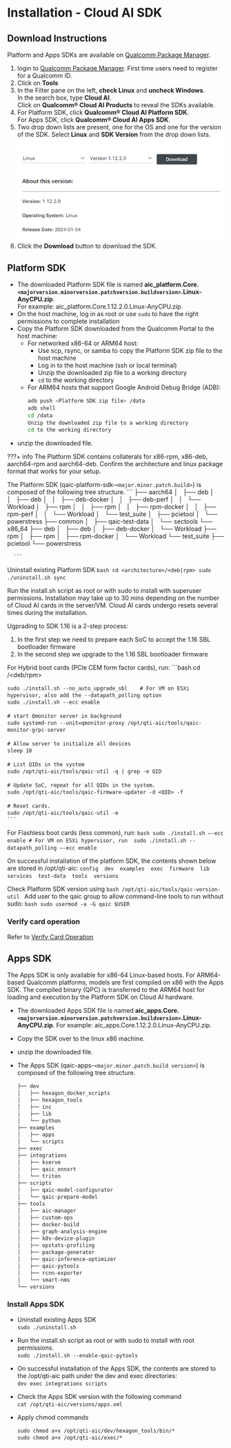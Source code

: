 # Installation - Cloud AI SDK

## Download Instructions
Platform and Apps SDKs are available on [Qualcomm Package Manager](https://qpm.qualcomm.com/). 

1. login to [Qualcomm Package Manager](https://qpm.qualcomm.com/). First time users need to register for a Qualcomm ID. 
2. Click on **Tools** 
3. In the Filter pane on the left, **check Linux** and **uncheck Windows**. <br> In the search box, type **Cloud AI**.<br> Click on **Qualcomm® Cloud AI Products** to reveal the SDKs available. 
4. For Platform SDK, click **Qualcomm® Cloud AI Platform SDK**. <br>For Apps SDK, click **Qualcomm® Cloud AI Apps SDK**. 
5. Two drop down lists are present, one for the OS and one for the version of the SDK. Select **Linux** and **SDK Version** from the drop down lists. 
![](../../../images/qpm_download_sdk.PNG)
6. Click the **Download** button to download the SDK.

## Platform SDK 

- The downloaded Platform SDK file is named **aic_platform.Core.`<majorversion.minorversion.patchversion.buildversion>`.Linux-AnyCPU.zip**. <br>For example: aic_platform.Core.1.12.2.0.Linux-AnyCPU.zip. 
- On the host machine, log in as root or use `sudo` to have the right permissions to complete installation 
- Copy the Platform SDK downloaded from the Qualcomm Portal to the host machine:
    - For networked x86-64 or ARM64 host:
        - Use scp, rsync, or samba to copy the Platform SDK zip file to the host machine
        - Log in to the host machine (ssh or local terminal)
        - Unzip the downloaded zip file to a working directory
        - `cd` to the working directory
    - For ARM64 hosts that support Google Android Debug Bridge (ADB):
        ```bash
        adb push <Platform SDK zip file> /data
        adb shell
        cd /data
        Unzip the downloaded zip file to a working directory
        cd to the working directory
        ```
- unzip the downloaded file. 
  
???+ info 
      The Platform SDK contains collaterals for x86-rpm, x86-deb, aarch64-rpm and aarch64-deb. Confirm the architecture and linux package format that works for your setup.    
  
  The Platform SDK (qaic-platform-sdk-`<major.minor.patch.build>`) is composed of the following tree structure. 
      ```
      ├── aarch64
      │   ├── deb
      │   │   ├── deb
      │   │   ├── deb-docker
      │   │   ├── deb-perf
      │   │   └── Workload
      │   ├── rpm
      │   │   ├── rpm
      │   │   ├── rpm-docker
      │   │   ├── rpm-perf
      │   │   └── Workload
      │   └── test_suite
      │       ├── pcietool
      │       └── powerstress
      ├── common
      │   ├── qaic-test-data
      │   └── sectools
      └── x86_64
          ├── deb
          │   ├── deb
          │   ├── deb-docker
          │   └── Workload
          ├── rpm
          │   ├── rpm
          │   ├── rpm-docker
          │   └── Workload
          └── test_suite
              ├── pcietool
              └── powerstress

      ```

  Uninstall existing Platform SDK
    ```bash
    cd <architecture>/<deb|rpm>
    sudo ./uninstall.sh
    sync
    ```

  Run the install.sh script as root or with sudo to install with superuser permissions. Installation may take up to 30 mins depending on the number of Cloud AI cards in the server/VM. Cloud AI cards undergo resets several times during the installation. 

  Ugprading to SDK 1.16 is a 2-step process:

  1. In the first step we need to prepare each SoC to accept the 1.16 SBL bootloader firmware
  2. In the second step we upgrade to the 1.16 SBL bootloader firmware

  For Hybrid boot cards (PCIe CEM form factor cards), run:
    ```bash
    cd <architecture>/<deb/rpm>

    sudo ./install.sh --no_auto_upgrade_sbl    # For VM on ESXi hypervisor, also add the --datapath_polling option
    sudo ./install.sh --ecc enable

    # start Qmonitor server in background
    sudo systemd-run --unit=qmonitor-proxy /opt/qti-aic/tools/qaic-monitor-grpc-server

    # Allow server to initialize all devices
    sleep 10

    # List QIDs in the system
    sudo /opt/qti-aic/tools/qaic-util -q | grep -e QID

    # Update SoC, repeat for all QIDs in the system.
    sudo /opt/qti-aic/tools/qaic-firmware-updater -d <QID> -f 

    # Reset cards.
    sudo /opt/qti-aic/tools/qaic-util -e
    ```

  For Flashless boot cards (less common), run:
    ```bash
    sudo ./install.sh –-ecc enable
    # For VM on ESXi hypervisor, run 
    sudo ./install.sh --datapath_polling –-ecc enable
    ```

  On successful installation of the platform SDK, the contents shown below are stored in /opt/qti-aic:
    ```
    config  dev  examples  exec  firmware  lib  services  test-data  tools  versions
    ```
  
  Check Platform SDK version using 
    ```bash
    /opt/qti-aic/tools/qaic-version-util
    ```
  Add user to the qaic group to allow command-line tools to run without sudo:
    ```bash
    sudo usermod -a -G qaic $USER
    ```


### Verify card operation 
  Refer to [Verify Card Operation](../Checklist/checklist.md#verify-card-operation)
  
## Apps SDK 
The Apps SDK is only available for x86-64 Linux-based hosts. For ARM64-based Qualcomm platforms, models are first compiled on x86 with the Apps SDK. The compiled binary (QPC) is transferred to the ARM64 host for loading and execution by the Platform SDK on Cloud AI hardware.

- The downloaded Apps SDK file is named **aic_apps.Core.`<majorversion.minorversion.patchversion.buildversion>`.Linux-AnyCPU.zip**. For example: aic_apps.Core.1.12.2.0.Linux-AnyCPU.zip. 
- Copy the SDK over to the linux x86 machine. 
- unzip the downloaded file. 
- The Apps SDK (qaic-apps-`<major.minor.patch.build version>`) is composed of the following tree structure.  

  ```
  ├── dev
  │   ├── hexagon_docker_scripts
  │   ├── hexagon_tools
  │   ├── inc
  │   ├── lib
  │   └── python
  ├── examples
  │   ├── apps
  │   └── scripts
  ├── exec
  ├── integrations
  │   ├── kserve
  │   ├── qaic_onnxrt
  │   └── triton
  ├── scripts
  │   ├── qaic-model-configurator
  │   └── qaic-prepare-model
  ├── tools
  │   ├── aic-manager
  │   ├── custom-ops
  │   ├── docker-build
  │   ├── graph-analysis-engine
  │   ├── k8s-device-plugin
  │   ├── opstats-profiling
  │   ├── package-generator
  │   ├── qaic-inference-optimizer
  │   ├── qaic-pytools
  │   ├── rcnn-exporter
  │   └── smart-nms
  └── versions
  ```

### Install Apps SDK 
  - Uninstall existing Apps SDK<br>
    ```sudo ./uninstall.sh```
  - Run the install.sh script as root or with sudo to install with root permissions.<br>
    ```sudo ./install.sh --enable-qaic-pytools ```
  - On successful installation of the Apps SDK, the contents are stored to the /opt/qti-aic path under the dev and exec directories:<br>
    ```dev exec integrations scripts```
  - Check the Apps SDK version with the following command <br>
    ```cat /opt/qti-aic/versions/apps.xml```
  - Apply chmod commands 
    
    ```
    sudo chmod a+x /opt/qti-aic/dev/hexagon_tools/bin/*
    sudo chmod a+x /opt/qti-aic/exec/*
    ```
  
 





